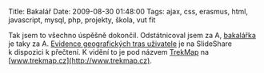Title: Bakalář
Date: 2009-08-30 01:48:00
Tags: ajax, css, erasmus, html, javascript, mysql, php, projekty, škola, vut fit

Tak jsem to všechno úspěšně dokončil. Odstátnicoval jsem za A,
[bakalářka](http://blog.javorek.net/bakalarka/) je taky za A.
[Evidence geografických tras uživatele](http://www.slideshare.net/littlemaple/bakalsk-prce-evidence-geografickch-tras-uivatele)
je na SlideShare k dispozici k přečtení. K vidění to je pod názvem
[TrekMap](http://blog.javorek.net/trekmap/) na
[www.trekmap.cz](http://www.trekmap.cz).